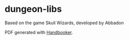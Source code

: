# dungeon-libs

Based on the game Skull Wizards, developed by Abbadon

PDF generated with [Handbooker](https://github.com/monolith-games/handbooker).
